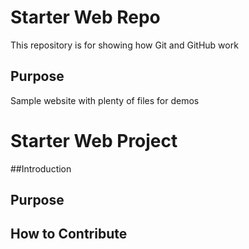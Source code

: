 # Starter Web Repo

This repository is for showing how Git and GitHub work

## Purpose

Sample website with plenty of files for demos

# Starter Web Project

##Introduction

## Purpose

## How to Contribute
